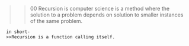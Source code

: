 >> 00 Recursion is computer science is a method where the solution to a problem depends
      on solution to smaller instances of the same problem.

      in short-
      >>Recursion is a function calling itself.